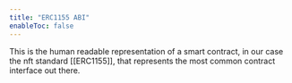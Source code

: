 ```yaml
---
title: "ERC1155 ABI"
enableToc: false
---
```


This is the human readable representation of a smart contract, in our case the nft standard [[ERC1155]], that represents the most common contract interface out there.